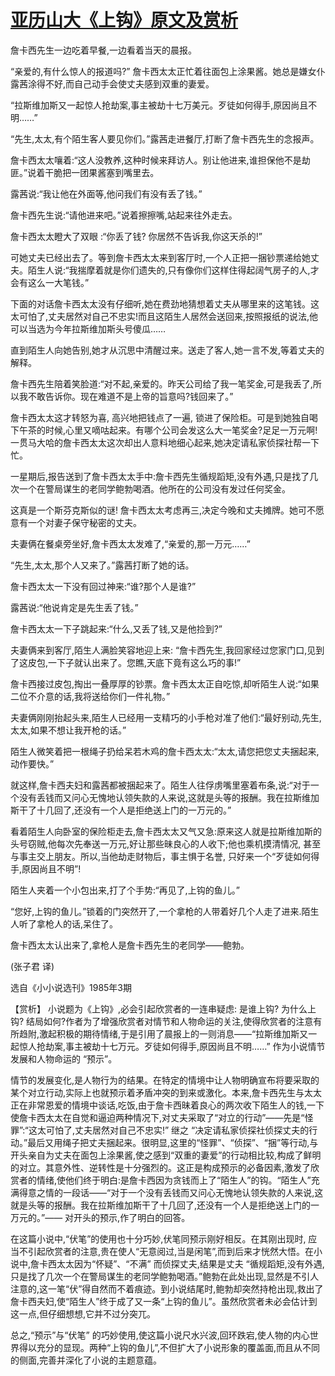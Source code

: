 # [亚历山大《上钩》原文及赏析](https://www.vrrw.net/wx/15423.html)

詹卡西先生一边吃着早餐,一边看着当天的晨报。

“亲爱的,有什么惊人的报道吗?” 詹卡西太太正忙着往面包上涂果酱。她总是嫌女仆露茜涂得不好,而自己动手会使丈夫感到双重的妻爱。

“拉斯维加斯又一起惊人抢劫案,事主被劫十七万美元。歹徒如何得手,原因尚且不明……”

“先生,太太,有个陌生客人要见你们。”露茜走进餐厅,打断了詹卡西先生的念报声。

詹卡西太太嚷着:“这人没教养,这种时候来拜访人。别让他进来,谁担保他不是劫匪。”说着干脆把一团果酱塞到嘴里去。

露茜说:“我让他在外面等,他问我们有没有丢了钱。”

詹卡西先生说:“请他进来吧。”说着擦擦嘴,站起来往外走去。

詹卡西太太瞪大了双眼 :“你丢了钱? 你居然不告诉我,你这天杀的!”

可她丈夫已经出去了。等到詹卡西太太来到客厅时,一个人正把一捆钞票递给她丈夫。陌生人说:“我揣摩着就是你们遗失的,只有像你们这样住得起阔气房子的人,才会有这么一大笔钱。”

下面的对话詹卡西太太没有仔细听,她在费劲地猜想着丈夫从哪里来的这笔钱。这太可怕了,丈夫居然对自己不忠实!而且这陌生人居然会送回来,按照报纸的说法,他可以当选为今年拉斯维加斯头号傻瓜……

直到陌生人向她告别,她才从沉思中清醒过来。送走了客人,她一言不发,等着丈夫的解释。

詹卡西先生陪着笑脸道:“对不起,亲爱的。昨天公司给了我一笔奖金,可是我丢了,所以我不敢告诉你。现在难道不是上帝的旨意吗?钱回来了。”

詹卡西太太这才转怒为喜, 高兴地把钱点了一遍, 锁进了保险柜。可是到她独自喝下午茶的时候,心里又嘀咕起来。有哪个公司会发这么大一笔奖金?足足一万元啊!一贯马大哈的詹卡西太太这次却出人意料地细心起来,她决定请私家侦探社帮一下忙。

一星期后,报告送到了詹卡西太太手中:詹卡西先生循规蹈矩,没有外遇,只是找了几次一个在警局谋生的老同学鲍勃喝酒。他所在的公司没有发过任何奖金。

这真是一个斯芬克斯似的谜! 詹卡西太太考虑再三,决定今晚和丈夫摊牌。她可不愿意有一个对妻子保守秘密的丈夫。

夫妻俩在餐桌旁坐好,詹卡西太太发难了,“亲爱的,那一万元……”

“先生,太太,那个人又来了。”露茜打断了她的话。

詹卡西太太一下没有回过神来:“谁?那个人是谁?”

露茜说:“他说肯定是先生丢了钱。”

詹卡西太太一下子跳起来:“什么,又丢了钱,又是他捡到?”

夫妻俩来到客厅,陌生人满脸笑容地迎上来: “詹卡西先生,我回家经过您家门口,见到了这皮包,一下子就认出来了。您瞧,天底下竟有这么巧的事!”

詹卡西接过皮包,掏出一叠厚厚的钞票。詹卡西太太正自吃惊,却听陌生人说:“如果二位不介意的话,我将送给你们一件礼物。”

夫妻俩刚刚抬起头来,陌生人已经用一支精巧的小手枪对准了他们:“最好别动,先生,太太,如果不想让我开枪的话。”

陌生人微笑着把一根绳子扔给呆若木鸡的詹卡西太太:“太太,请您把您丈夫捆起来,动作要快。”

就这样,詹卡西夫妇和露茜都被捆起来了。陌生人往俘虏嘴里塞着布条,说:“对于一个没有丢钱而又问心无愧地认领失款的人来说,这就是头等的报酬。我在拉斯维加斯干了十几回了,还没有一个人是拒绝送上门的一万元的。”

看着陌生人向卧室的保险柜走去,詹卡西太太又气又急:原来这人就是拉斯维加斯的头号窃贼,他每次先奉送一万元,好让那些昧良心的人收下;他也乘机摸清情况, 甚至与事主交上朋友。所以,当他劫走财物后，事主惧于名誉, 只好来一个“歹徒如何得手,原因尚且不明”!

陌生人夹着一个小包出来,打了个手势:“再见了,上钩的鱼儿。”

“您好,上钩的鱼儿。”锁着的门突然开了,一个拿枪的人带着好几个人走了进来.陌生人听了拿枪人的话,呆住了。

詹卡西太太认出来了,拿枪人是詹卡西先生的老同学——鲍勃。

(张子君 译)

选自《小小说选刊》1985年3期



【赏析】 小说题为《上钩》,必会引起欣赏者的一连串疑虑: 是谁上钩? 为什么上钩? 结局如何?作者为了增强欣赏者对情节和人物命运的关注,使得欣赏者的注意有所趋附,激起积极的期待情绪,于是引用了晨报上的一则消息——“拉斯维加斯又一起惊人抢劫案,事主被劫十七万元。歹徒如何得手,原因尚且不明……” 作为小说情节发展和人物命运的 “预示”。

情节的发展变化,是人物行为的结果。在特定的情境中让人物明确宣布将要采取的某个对立行动,实际上也就预示着矛盾冲突的到来或激化。本来,詹卡西先生与太太正在非常恩爱的情境中谈话,吃饭,由于詹卡西昧着良心的两次收下陌生人的钱,一下使詹卡西太太在自觉和逼迫两种情况下,对丈夫采取了“对立的行动”——先是“怪罪”:“这太可怕了,丈夫居然对自己不忠实!” 继之 “决定请私家侦探社侦探丈夫的行动。”最后又用绳子把丈夫捆起来。很明显,这里的“怪罪”、“侦探”、“捆”等行动,与开头亲自为丈夫在面包上涂果酱,使之感到“双重的妻爱”的行动相比较,构成了鲜明的对立。其意外性、逆转性是十分强烈的。这正是构成预示的必备因素,激发了欣赏者的情绪,使他们终于明白:是詹卡西因为贪钱而上了“陌生人”的钩。“陌生人”充满得意之情的一段话——“对于一个没有丢钱而又问心无愧地认领失款的人来说,这就是头等的报酬。我在拉斯维加斯干了十几回了,还没有一个人是拒绝送上门的一万元的。”—— 对开头的预示,作了明白的回答。

在这篇小说中,“伏笔”的使用也十分巧妙,伏笔同预示刚好相反。在其刚出现时, 应当不引起欣赏者的注意,贵在使人“无意阅过,当是闲笔”,而到后来才恍然大悟。在小说中,詹卡西太太因为“怀疑”、“不满” 而侦探丈夫,结果是丈夫 “循规蹈矩,没有外遇,只是找了几次一个在警局谋生的老同学鲍勃喝酒。”鲍勃在此处出现,显然是不引人注意的,这一笔“伏”得自然而不着痕迹。到小说结尾时,鲍勃却突然持枪出现,救出了詹卡西夫妇,使“陌生人”终于成了又一条“上钩的鱼儿”。虽然欣赏者未必会估计到这一点,但仔细想想,它并不过分突兀。

总之,“预示”与“伏笔” 的巧妙使用,使这篇小说尺水兴波,回环跌宕,使人物的内心世界得以充分的显现。两种“上钩的鱼儿”,不但扩大了小说形象的覆盖面,而且从不同的侧面,完善并深化了小说的主题意蕴。

